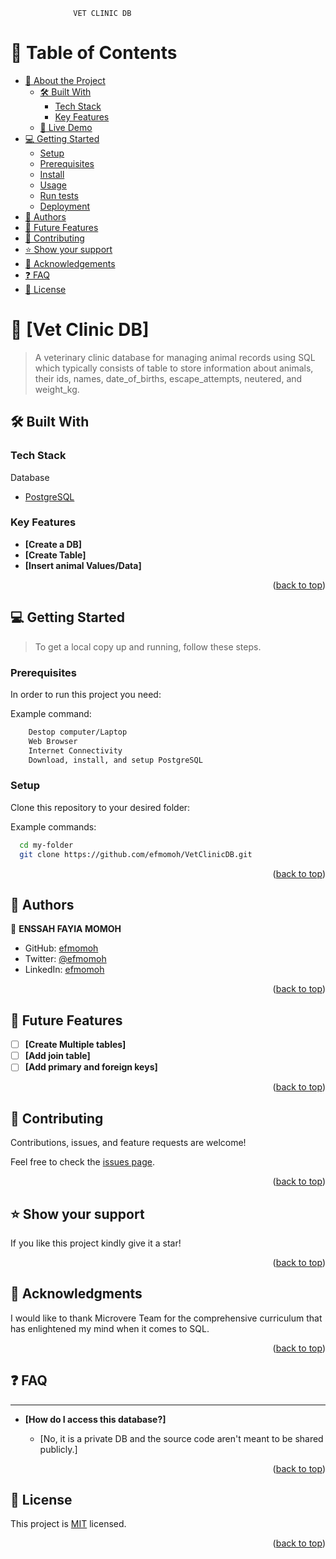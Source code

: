                   VET CLINIC DB

<a name="readme-top"></a>

# 📗 Table of Contents

- [📖 About the Project](#about-project)
  - [🛠 Built With](#built-with)
    - [Tech Stack](#tech-stack)
    - [Key Features](#key-features)
  - [🚀 Live Demo](#live-demo)
- [💻 Getting Started](#getting-started)
  - [Setup](#setup)
  - [Prerequisites](#prerequisites)
  - [Install](#install)
  - [Usage](#usage)
  - [Run tests](#run-tests)
  - [Deployment](#triangular_flag_on_post-deployment)
- [👥 Authors](#authors)
- [🔭 Future Features](#future-features)
- [🤝 Contributing](#contributing)
- [⭐️ Show your support](#support)
- [🙏 Acknowledgements](#acknowledgements)
- [❓ FAQ](#faq)
- [📝 License](#license)

<!-- PROJECT DESCRIPTION -->

# 📖 [Vet Clinic DB] <a name="about-project"></a>

> A veterinary clinic database for managing animal records using SQL which typically consists of table to store information about animals, their ids, names, date_of_births, escape_attempts, neutered, and weight_kg.

## 🛠 Built With <a name="built-with"></a>

### Tech Stack <a name="tech-stack"></a>

<summary>Database</summary>
  <ul>
    <li><a href="https://www.postgresql.org/">PostgreSQL</a></li>
  </ul>
</details>

### Key Features <a name="key-features"></a>

- **[Create a DB]**
- **[Create Table]**
- **[Insert animal Values/Data]**

<p align="right">(<a href="#readme-top">back to top</a>)</p>

## 💻 Getting Started <a name="getting-started"></a>

> To get a local copy up and running, follow these steps.

### Prerequisites

In order to run this project you need:

Example command:

```sh
    Destop computer/Laptop
    Web Browser
    Internet Connectivity
    Download, install, and setup PostgreSQL
```
### Setup

Clone this repository to your desired folder:

Example commands:

```sh
  cd my-folder
  git clone https://github.com/efmomoh/VetClinicDB.git 
```
<p align="right">(<a href="#readme-top">back to top</a>)</p>

## 👥 Authors <a name="authors"></a>

👤 **ENSSAH FAYIA MOMOH**

- GitHub: [efmomoh](https://github.com/efmomoh)
- Twitter: [@efmomoh](https://twitter.com/@efmomoh)
- LinkedIn: [efmomoh](https://linkedin.com/in/efmomoh)


<p align="right">(<a href="#readme-top">back to top</a>)</p>

## 🔭 Future Features <a name="future-features"></a>

- [ ] **[Create Multiple tables]**
- [ ] **[Add join table]**
- [ ] **[Add primary and foreign keys]**

<p align="right">(<a href="#readme-top">back to top</a>)</p>

## 🤝 Contributing <a name="contributing"></a>

Contributions, issues, and feature requests are welcome!

Feel free to check the [issues page](https://github.com/efmomoh/VetClinicDB/issues).

<p align="right">(<a href="#readme-top">back to top</a>)</p>

## ⭐️ Show your support <a name="support"></a>

If you like this project kindly give it a star!

<p align="right">(<a href="#readme-top">back to top</a>)</p>

## 🙏 Acknowledgments <a name="acknowledgements"></a>

I would like to thank Microvere Team for the comprehensive curriculum that
has enlightened my mind when it comes to SQL.

<p align="right">(<a href="#readme-top">back to top</a>)</p>

## ❓ FAQ <a name="faq"></a>
-----------------------------
- **[How do I access this database?]**

  - [No, it is a private DB and the source code aren't meant to be shared publicly.]

<p align="right">(<a href="#readme-top">back to top</a>)</p>


## 📝 License <a name="license"></a>

This project is [MIT](./LICENSE) licensed.

<p align="right">(<a href="#readme-top">back to top</a>)</p>
